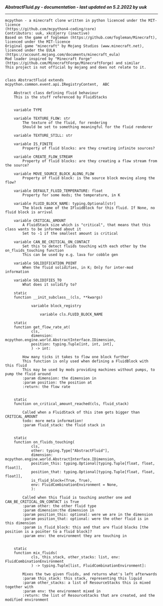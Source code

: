 ***AbstractFluid.py - documentation - last updated on 5.2.2022 by uuk***
___

    mcpython - a minecraft clone written in python licenced under the MIT-licence 
    (https://github.com/mcpython4-coding/core)
    Contributors: uuk, xkcdjerry (inactive)
    Based on the game of fogleman (https://github.com/fogleman/Minecraft), licenced under the MIT-licence
    Original game "minecraft" by Mojang Studios (www.minecraft.net), licenced under the EULA
    (https://account.mojang.com/documents/minecraft_eula)
    Mod loader inspired by "Minecraft Forge" (https://github.com/MinecraftForge/MinecraftForge) and similar
    This project is not official by mojang and does not relate to it.


    class AbstractFluid extends mcpython.common.event.api.IRegistryContent,  ABC
        
        Abstract class defining fluid behaviour
        This is the stuff referenced by FluidStacks


        variable TYPE

        variable TEXTURE_FLOW: str
            The texture of the fluid, for rendering
            Should be set to something meaningful for the fluid renderer

        variable TEXTURE_STILL: str

        variable IS_FINITE
            Property of fluid blocks: are they creating infinite sources?

        variable CREATE_FLOW_STREAM
            Property of fluid blocks: are they creating a flow stream from the source?

        variable MOVE_SOURCE_BLOCK_ALONG_FLOW
            Property of fluid block: is the source block moving along the flow?

        variable DEFAULT_FLUID_TEMPERATURE: float
            Property for some mods; the temperature, in K

        variable FLUID_BLOCK_NAME: typing.Optional[str]
            The block name of the IFluidBlock for this fluid. If None, no fluid block is arrival

        variable CRITICAL_AMOUNT
            A FluidStack size which is "critical", that means that this class wants to be informed about it
            Set to -1 if the smallest amount is critical

        variable CAN_BE_CRITICAL_ON_CONTACT
            Set this to detect fluids touching with each other by the on_fluids_touching function
            This can be used by e.g. lava for cobble gen

        variable SOLIDIFICATION_POINT
            When the fluid solidifies, in K; Only for inter-mod information

        variable SOLIDIFIES_TO
            What does it solidify to?

        static
        function __init_subclass__(cls, **kwargs)

                variable block_registry

                    variable cls.FLUID_BLOCK_NAME

        static
        function get_flow_rate_at(
                cls,
                dimension: mcpython.engine.world.AbstractInterface.IDimension,
                position: typing.Tuple[int, int, int],
                ) -> int:
            
            How many ticks it takes to flow one block further
            This function is only used when defining a FluidBlock with this fluid
            This may be used by mods providing machines without pumps, to pump the fluid around
            :param dimension: the dimension in
            :param position: the position at
            :return: the flow rate


        static
        function on_critical_amount_reached(cls, fluid_stack)
            
            Called when a FluidStack of this item gets bigger than CRITICAL_AMOUNT
            todo: more meta information!
            :param fluid_stack: the fluid stack in


        static
        function on_fluids_touching(
                cls,
                other: typing.Type["AbstractFluid"],
                dimension: mcpython.engine.world.AbstractInterface.IDimension,
                position_this: typing.Optional[typing.Tuple[float, float, float]],
                position_that: typing.Optional[typing.Tuple[float, float, float]],
                is_fluid_block=(True, True),
                env: FluidCombinationEnvironment = None,
                ):
            
            Called when this fluid is touching another one and CAN_BE_CRITICAL_ON_CONTACT is True
            :param other: the other fluid type
            :param dimension:the dimension in
            :param position_this: optional: were we are in the dimension
            :param position_that: optional: were the other fluid is in this dimension
            :param is_fluid_block: this and that are fluid blocks [the position is a pointer to a fluid block]?
            :param env: the environment they are touching in


        static
        function mix_fluids(
                cls, this_stack, other_stacks: list, env: FluidCombinationEnvironment
                ) -> typing.Tuple[list, FluidCombinationEnvironment]:
            
            Mixes the two given fluids, and returns what's left afterwards
            :param this_stack: this stack, representing this liquid
            :param other_stacks: a list of ResourceStacks this is mixed together with
            :param env: the environment mixed in
            :return: the list of ResourceStacks that are created, and the modified environment
